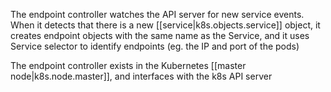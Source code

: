 
The endpoint controller watches the API server for new service events. When it detects that there is a new [[service|k8s.objects.service]] object, it creates endpoint objects with the same name as the Service, and it uses Service selector to identify endpoints (eg. the IP and port of the pods)

The endpoint controller exists in the Kubernetes [[master node|k8s.node.master]], and interfaces with the k8s API server
